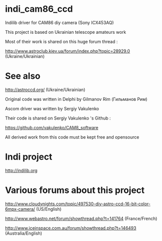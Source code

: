 # indi_cam86_ccd
Indilib driver for CAM86 diy camera (Sony ICX453AQ)

This project is based on Ukrainian telescope amateurs work

Most of their work is shared on this huge forum thread :

http://www.astroclub.kiev.ua/forum/index.php?topic=28929.0
(Ukraine/Ukrainian)

# See also

http://astroccd.org/
(Ukraine/Ukrainian)

Original code was written in Delphi by Gilmanov Rim (Гильманов Рим)

Ascom driver was written by Sergiy Vakulenko

Their code is shared on Sergiy Vakulenko 's Github :

https://github.com/vakulenko/CAM8_software

All derived work from this code must be kept free and opensource


# Indi project

http://indilib.org

# Various forums about this project

http://www.cloudynights.com/topic/497530-diy-astro-ccd-16-bit-color-6mpx-camera/
(US/English)

http://www.webastro.net/forum/showthread.php?t=141764
(France/French)

http://www.iceinspace.com.au/forum/showthread.php?t=146493
(Australia/English)
